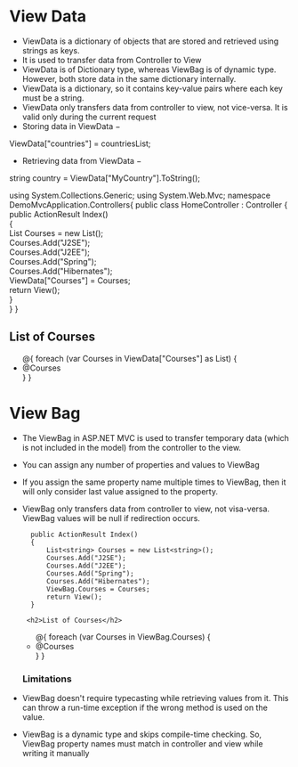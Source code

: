 # View Data
* ViewData is a dictionary of objects that are stored and retrieved using strings as keys.
* It is used to transfer data from Controller to View
* ViewData is of Dictionary type, whereas ViewBag is of dynamic type. However, both store data in the same dictionary internally.
* ViewData is a dictionary, so it contains key-value pairs where each key must be a string.
* ViewData only transfers data from controller to view, not vice-versa. It is valid only during the current request
* Storing data in ViewData −

ViewData["countries"] = countriesList;

* Retrieving data from ViewData −

string country = ViewData["MyCountry"].ToString();

using System.Collections.Generic;
using System.Web.Mvc;
namespace DemoMvcApplication.Controllers{
   public class HomeController : Controller
   {
      public ActionResult Index()  
        {  
            List<string> Courses = new List<string>();  
            Courses.Add("J2SE");  
            Courses.Add("J2EE");  
            Courses.Add("Spring");  
            Courses.Add("Hibernates");  
            ViewData["Courses"] = Courses;  
            return View();  
        }  
   }
}
  <h2>List of Courses</h2>  
    <ul>  
        @{  
            foreach (var Courses in ViewData["Courses"] as List<string>)  
            {  
                <li> @Courses</li>  
            }  
        }  
    </ul>  
       
# View Bag
   
* The ViewBag in ASP.NET MVC is used to transfer temporary data (which is not included in the model) from the controller to the view.
* You can assign any number of properties and values to ViewBag
* If you assign the same property name multiple times to ViewBag, then it will only consider last value assigned to the property.
* ViewBag only transfers data from controller to view, not visa-versa. ViewBag values will be null if redirection occurs.
       
        public ActionResult Index()  
        {  
            List<string> Courses = new List<string>();  
            Courses.Add("J2SE");  
            Courses.Add("J2EE");  
            Courses.Add("Spring");  
            Courses.Add("Hibernates");  
            ViewBag.Courses = Courses;  
            return View();  
        }  
       
       <h2>List of Courses</h2>  
    <ul>  
        @{  
            foreach (var Courses in ViewBag.Courses)  
            {  
                <li> @Courses</li>  
            }  
        }  
    </ul>  
   
   ### Limitations
   
 * ViewBag doesn't require typecasting while retrieving values from it. This can throw a run-time exception if the wrong method is used on the value.
 * ViewBag is a dynamic type and skips compile-time checking. So, ViewBag property names must match in controller and view while writing it manually
   
